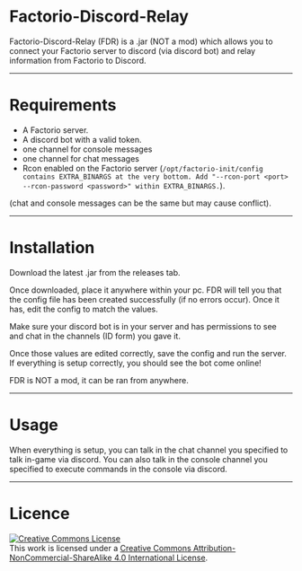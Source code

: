 # Factorio-Discord-Relay
Factorio-Discord-Relay (FDR) is a .jar (NOT a mod) which allows you to connect your Factorio server to discord (via discord bot) and relay information from Factorio to Discord.


---


# Requirements

- A Factorio server.
- A discord bot with a valid token.
- one channel for console messages
- one channel for chat messages
- Rcon enabled on the Factorio server (```/opt/factorio-init/config contains EXTRA_BINARGS at the very bottom. Add "--rcon-port <port> --rcon-password <password>" within EXTRA_BINARGS.```).

(chat and console messages can be the same but may cause conflict).


---


# Installation

Download the latest .jar from the releases tab.

Once downloaded, place it anywhere within your pc. FDR will tell you that the config file has been created successfully (if no errors occur). Once it has, edit the config to match the values.

Make sure your discord bot is in your server and has permissions to see and chat in the channels (ID form) you gave it.

Once those values are edited correctly, save the config and run the server. If everything is setup correctly, you should see the bot come online!


FDR is NOT a mod, it can be ran from anywhere.


---


# Usage

When everything is setup, you can talk in the chat channel you specified to talk in-game via discord.
You can also talk in the console channel you specified to execute commands in the console via discord.


---


# Licence


<a rel="license" href="http://creativecommons.org/licenses/by-nc-sa/4.0/"><img alt="Creative Commons License" style="border-width:0" src="https://i.creativecommons.org/l/by-nc-sa/4.0/88x31.png" /></a><br />This work is licensed under a <a rel="license" href="http://creativecommons.org/licenses/by-nc-sa/4.0/">Creative Commons Attribution-NonCommercial-ShareAlike 4.0 International License</a>.
